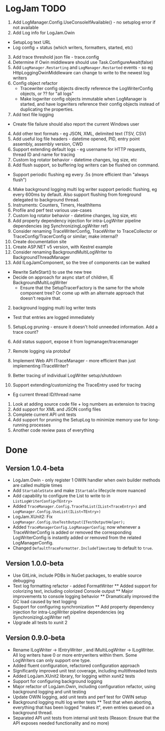 # LogJam TODO

1. Add LogManager.Config.UseConsoleIfAvailable() - no setuplog error if not available
2. Add Log info for LogJam.Owin
  * SetupLog text URL
  * Log config + status (which writers, formatters, started, etc)
3. Add trace threshold json file - trace.config
3. Determine if Owin middleware should use Task.ConfigureAwait(false)
4. Add `LogManager.Restarting` and `LogManager.Restarted` events - so eg HttpLoggingOwinMiddleware can change to write to the newest log writers
2. Config object refactor
    * Tracewriter config objects directly reference the LogWriterConfig objects, or ?? for "all logs"
    * Make logwriter config objects immutable when LogManager is started, and have logwriters reference their config objects instead of duplicating the properties.
3. Add text file logging
  * Create file failure should also report the current Windows user
4. Add other text formats - eg JSON, XML, delimited text (TSV, CSV)
5. Add useful log file headers - datetime opened, PID, entry point assembly, assembly version, CWD
6. Support extending default logs - eg username for HTTP requests, thread ID and name for tracing
1. Custom log rotator behavior - datetime changes, log size, etc
3. Add flush support, so buffering log writers can be flushed on command.
  * Support periodic flushing eg every .5s (more efficient than "always flush")
4. Make background logging multi log writer support periodic flushing, eg every 600ms by default. Also support flushing from foreground delegated to background thread.
5. Instruments: Counters, Timers, HealthItems
1. Profile and perf test various use-cases
1. Custom log rotator behavior - datetime changes, log size, etc
4. Add property dependency injection for intra-LogWriter pipeline dependencies (eg SynchronizingLogWriter ref)
1. Consider renaming TraceWriterConfig, TraceWriter to TraceCollector or TraceConfig/TracerConfig or similar; make internal?
1. Create documentation site
1. Create ASP.NET v5 version, with Kestrel example
1. Consider renaming BackgroundMultiLogWriter to BackgroundThreadManager
1. Add ILogJamComponent, so the tree of components can be walked
  * Rewrite SafeStart() to use the new tree
  * Decide on approach for async start of children, IE BackgroundMultiLogWriter
	* Ensure that the SetupTracerFactory is the same for the whole component tree?  Or come up with an alternate
	approach that doesn't require that.
2. background logging multi log writer tests
  * Test that entries are logged immediately
5. SetupLog pruning - ensure it doesn't hold unneeded information. Add a trace count?

2. Add status support, expose it from logmanager/tracemanager
3. Remote logging via protobuf
1. Implement Web API ITraceManager - more efficient than just implementing ITraceWriter?
1. Better tracing of individual LogWriter setup/shutdown

1. Support extending/customizing the TraceEntry used for tracing
  * Eg current thread ID/thread name
1. Look at adding source code file + log numbers as extension to tracing
1. Add support for XML and JSON config files
2. Complete current API unit tests
3. Add support for pruning the SetupLog to minimize memory use for long-running processes
4. Another code review pass of everything


# Done

## Version 1.0.4-beta
* LogJam.Owin - only register 1 OWIN handler when owin builder methods are called multiple times
* Add `StartableState` and make `IStartable` lifecycle more nuanced
* Add capability to configure the List to write to in `ListLogWriterConfig<TEntry>`
* Added `TraceManager.Config.TraceToList(IList<TraceEntry>)` and `LogManager.Config.UseList(IList<TEntry>)`
* LogJam.XUnit2: Fix `LogManager.Config.UseTestOutput(ITestOutputHelper);`
* Added `TraceManagerConfig.LogManagerConfig`; now whenever a TraceWriterConfig is added or removed the corresponding LogWriterConfig is instantly added or removed from the related LogManagerConfig.
* Changed `DefaultTraceFormatter.IncludeTimestamp` to default to `true`.
  

## Version 1.0.0-beta
* Use GitLink, include PDBs in NuGet packages, to enable source debugging
* Text log formatting refactor - added FormatWriter
** Added support for colorizing text, including colorized Console output
** Major improvements to console logging behavior
** Dramatically improved the GC load caused by text logging
* Support for configuring synchronization
** Add property dependency injection for intra-LogWriter pipeline dependencies (eg SynchronizingLogWriter ref)
* Upgrade all tests to xunit 2

## Version 0.9.0-beta
* Rename ILogWriter<tentry>
	-> IEntryWriter<tentry>
		, and IMultiLogWriter -> ILogWriter. All log writers have 0 or more entrywriters within them. Some LogWriters can only support one type.
* Added fluent configuration, refactored configuration approach
* Significantly improved unit test coverage, including multithreaded tests
* Added LogJam.XUnit2 library, for logging within xunit2 tests
* Support for configuring background logging
* Major refactor of LogJam.Owin, including configuration refactor, using background logging and unit testing
* Update OWIN logging, add unit tests and perf test for OWIN setup
* Background logging multi log writer tests
** Test that when aborting, everything that has been logged "makes it", even entries queued on a background thread.
* Separated API unit tests from internal unit tests
(Reason: Ensure that the API exposes needed functionality and no more)
